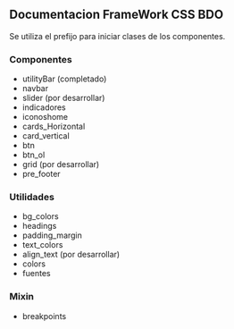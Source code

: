 ## Documentacion FrameWork CSS BDO 

Se utiliza el prefijo  para iniciar clases de los componentes.

### Componentes
- utilityBar (completado)
- navbar
- slider (por desarrollar)
- indicadores
- iconoshome
- cards_Horizontal
- card_vertical 
- btn
- btn_ol
- grid (por desarrollar)
- pre_footer

### Utilidades 

- bg_colors
- headings
- padding_margin
- text_colors
- align_text (por desarrollar)
- colors
- fuentes

### Mixin
- breakpoints